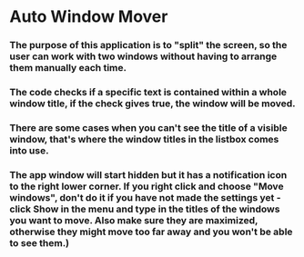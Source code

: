# Auto Window Mover
### The purpose of this application is to "split" the screen, so the user can work with two windows without having to arrange them manually each time.
### The code checks if a specific text is contained within a whole window title, if the check gives true, the window will be moved.
### There are some cases when you can't see the title of a visible window, that's where the window titles in the listbox comes into use.
### The app window will start hidden but it has a notification icon to the right lower corner. If you right click and choose "Move windows", don't do it if you have not made the settings yet - click Show in the menu and type in the titles of the windows you want to move. Also make sure they are maximized, otherwise they might move too far away and you won't be able to see them.)